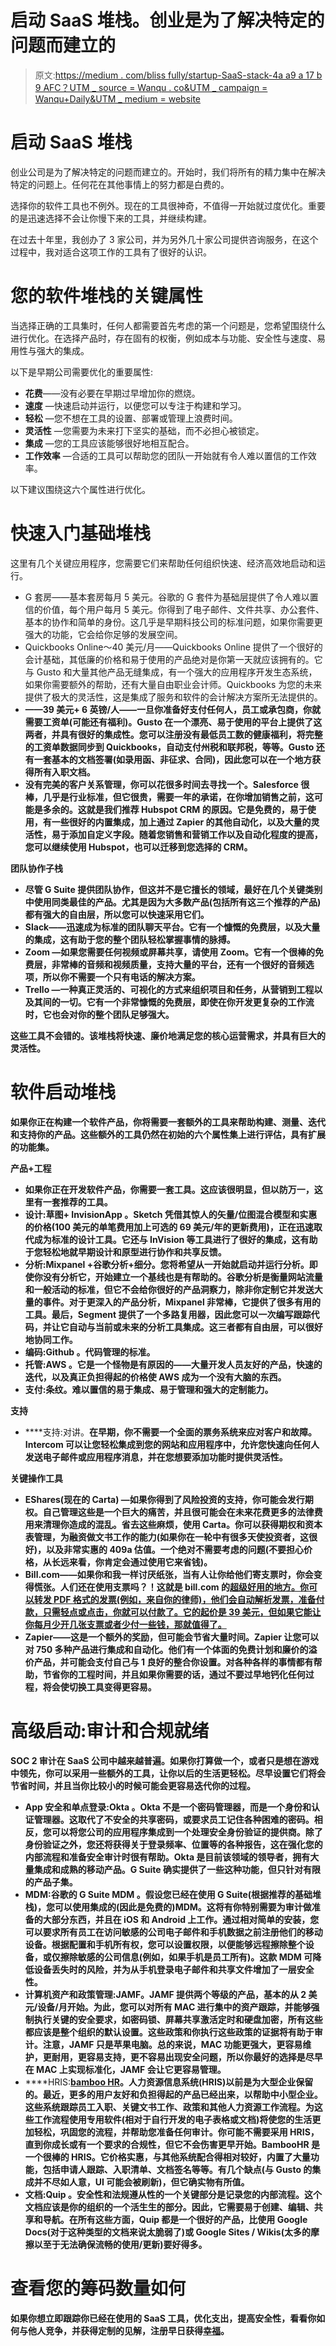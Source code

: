 # 启动 SaaS 堆栈。创业是为了解决特定的问题而建立的

> 原文:[https://medium . com/bliss fully/startup-SaaS-stack-4a a9 a 17 b 9 AFC？UTM _ source = Wanqu . co&UTM _ campaign = Wanqu+Daily&UTM _ medium = website](https://medium.com/blissfully/startup-saas-stack-4aa9a17b9afc?utm_source=wanqu.co&utm_campaign=Wanqu+Daily&utm_medium=website)

# 启动 SaaS 堆栈

创业公司是为了解决特定的问题而建立的。开始时，我们将所有的精力集中在解决特定的问题上。任何花在其他事情上的努力都是白费的。

选择你的软件工具也不例外。现在的工具很神奇，不值得一开始就过度优化。重要的是迅速选择不会让你慢下来的工具，并继续构建。

在过去十年里，我创办了 3 家公司，并为另外几十家公司提供咨询服务，在这个过程中，我对适合这项工作的工具有了很好的认识。

# 您的软件堆栈的关键属性

当选择正确的工具集时，任何人都需要首先考虑的第一个问题是，您希望围绕什么进行优化。在选择产品时，存在固有的权衡，例如成本与功能、安全性与速度、易用性与强大的集成。

以下是早期公司需要优化的重要属性:

*   **花费**——没有必要在早期过早增加你的燃烧。
*   **速度** —快速启动并运行，以便您可以专注于构建和学习。
*   **轻松** —您不想在工具的设置、部署或管理上浪费时间。
*   **灵活性** —您需要为未来打下坚实的基础，而不必担心被锁定。
*   **集成** —您的工具应该能够很好地相互配合。
*   **工作效率** —合适的工具可以帮助您的团队一开始就有令人难以置信的工作效率。

以下建议围绕这六个属性进行优化。

# 快速入门基础堆栈

这里有几个关键应用程序，您需要它们来帮助任何组织快速、经济高效地启动和运行。



*   G 套房——基本套房每月 5 美元。谷歌的 G 套件为基础层提供了令人难以置信的价值，每个用户每月 5 美元。你得到了电子邮件、文件共享、办公套件、基本的协作和简单的身份。这几乎是早期科技公司的标准问题，如果你需要更强大的功能，它会给你足够的发展空间。
*   Quickbooks Online～40 美元/月——Quickbooks Online 提供了一个很好的会计基础，其低廉的价格和易于使用的产品绝对是你第一天就应该拥有的。它与 Gusto 和大量其他产品无缝集成，有一个强大的应用程序开发生态系统，如果你需要额外的帮助，还有大量自由职业会计师。Quickbooks 为您的未来提供了极大的灵活性，这是集成了服务和软件的会计解决方案所无法提供的。
*   [](https://gusto.com/r/DJnPf)**——39 美元+ 6 英镑/人——一旦你准备好支付任何人，员工或承包商，你就需要工资单(可能还有福利)。Gusto 在一个漂亮、易于使用的平台上提供了这两者，并具有很好的集成性。您可以注册没有最低员工数的健康福利，将完整的工资单数据同步到 Quickbooks，自动支付州税和联邦税，等等。Gusto 还有一套基本的文档签署(如录用函、非征求、合同)，因此您可以在一个地方获得所有入职文档。**
*   **没有完美的客户关系管理，你可以花很多时间去寻找一个。Salesforce 很棒，几乎是行业标准，但它很贵，需要一年的承诺，在你增加销售之前，这可能是多余的。这就是我们推荐 Hubspot CRM 的原因。它是免费的，易于使用，有一些很好的内置集成，加上通过 Zapier 的其他自动化，以及大量的灵活性，易于添加自定义字段。随着您销售和营销工作以及自动化程度的提高，您可以继续使用 Hubspot，也可以迁移到您选择的 CRM。**

****团队协作子栈****

*   **尽管 G Suite 提供团队协作，但这并不是它擅长的领域，最好在几个关键类别中使用同类最佳的产品。尤其是因为大多数产品(包括所有这三个推荐的产品)都有强大的自由层，所以您可以快速采用它们。**
*   ****Slack**——迅速成为标准的团队聊天平台。它有一个慷慨的免费层，以及大量的集成，这有助于您的整个团队轻松掌握事情的脉搏。**
*   ****Zoom** —如果您需要任何视频或屏幕共享，请使用 Zoom。它有一个很棒的免费层，非常棒的音频和视频质量，支持大量的平台，还有一个很好的音频选项，所以你不需要一个只有电话的解决方案。**
*   **Trello —一种真正灵活的、可视化的方式来组织项目和任务，从营销到工程以及其间的一切。它有一个非常慷慨的免费层，即使在你开发更复杂的工作流时，它也会对你的整个团队足够强大。**

**这些工具不会错的。该堆栈将快速、廉价地满足您的核心运营需求，并具有巨大的灵活性。**

# **软件启动堆栈**

**如果你正在构建一个软件产品，你将需要一套额外的工具来帮助构建、测量、迭代和支持你的产品。这些额外的工具仍然在初始的六个属性集上进行评估，具有扩展的功能集。**



****产品+工程****

*   **如果你正在开发软件产品，你需要一套工具。这应该很明显，但以防万一，这里有一套推荐的工具。**
*   ****设计:草图+ InvisionApp** 。Sketch 凭借其惊人的矢量/位图混合模型和实惠的价格(100 美元的单笔费用加上可选的 69 美元/年的更新费用)，正在迅速取代成为标准的设计工具。它还与 InVision 等工具进行了很好的集成，这有助于您轻松地就早期设计和原型进行协作和共享反馈。**
*   ****分析:Mixpanel +谷歌分析+细分**。您将希望从一开始就启动并运行分析。即使你没有分析它，开始建立一个基线也是有帮助的。谷歌分析是衡量网站流量和一般活动的标准，但它不会给你很好的产品洞察力，除非你定制它并发送大量的事件。对于更深入的产品分析，Mixpanel 非常棒，它提供了很多有用的工具。最后，Segment 提供了一个多路复用器，因此您可以一次编写跟踪代码，并让它自动与当前或未来的分析工具集成。这三者都有自由层，可以很好地协同工作。**
*   ****编码:Github** 。代码管理的标准。**
*   ****托管:AWS** 。它是一个怪物是有原因的——大量开发人员友好的产品，快速的迭代，以及真正负担得起的价格使 AWS 成为一个没有大脑的东西。**
*   ****支付:条纹**。难以置信的易于集成、易于管理和强大的定制能力。**

****支持****

*   ****支持:对讲。**在早期，你不需要一个全面的票务系统来应对客户和故障。Intercom 可以让您轻松集成到您的网站和应用程序中，允许您快速向任何人发送电子邮件或应用程序消息，并在您想要添加功能时提供灵活性。**

****关键操作工具****

*   **EShares(现在的 Carta) —如果你得到了风险投资的支持，你可能会发行期权。自己管理这些是一个巨大的痛苦，并且很可能会在未来花费更多的法律费用来清理你造成的混乱。省去这些麻烦，使用 Carta。你可以获得期权和资本表管理，为融资做文书工作的能力(如果你在一轮中有很多天使投资者，这很好)，以及非常实惠的 409a 估值。一个绝对不需要考虑的问题(不要担心价格，从长远来看，你肯定会通过使用它来省钱)。**
*   **Bill.com——如果你和我一样讨厌纸张，当有人让你给他们寄支票时，你会变得慌张。人们还在使用支票吗？！这就是 bill.com 的[超级好用的地方。你可以转发 PDF 格式的发票(例如，来自你的律师)，他们会自动解析发票，准备付款，只需轻点或点击，你就可以付款了。它的起价是 39 美元，但如果它能让你每月少开几张支票或者少付一些钱，那就值得了。](http://bill.com/)**
*   **Zapier——这是一个额外的奖励，但可能会节省大量时间。Zapier 让您可以对 750 多种产品进行集成和自动化。他们有一个体面的免费计划和廉价的溢价产品，并可能会支付自己与 1 良好的整合你设置。对各种各样的事情都有帮助，节省你的工程时间，并且如果你需要的话，通过不要过早地钙化任何过程，将会使切换工具变得更容易。**

# **高级启动:审计和合规就绪**

**SOC 2 审计在 SaaS 公司中越来越普遍。如果你打算做一个，或者只是想在游戏中领先，你可以采用一些额外的工具，让你以后的生活更轻松。尽早设置它们将会节省时间，并且当你比较小的时候可能会更容易迭代你的过程。**



*   ****App 安全和单点登录:Okta** 。Okta 不是一个密码管理器，而是一个身份和认证管理器。这取代了不安全的共享密码，或要求员工记住各种困难的密码。相反，您可以将您公司的应用程序集成到一个处理安全身份验证的提供商。除了身份验证之外，您还将获得关于登录频率、位置等的各种报告，这在强化您的内部流程和准备安全审计时很有帮助。Okta 是目前该领域的领导者，拥有大量集成和成熟的移动产品。G Suite 确实提供了一些这种功能，但只针对有限的产品子集。**
*   ****MDM:谷歌的 G Suite MDM** 。假设您已经在使用 G Suite(根据推荐的基础堆栈)，您可以使用集成的(因此是免费的)MDM。这将有你特别需要为审计做准备的大部分东西，并且在 iOS 和 Android 上工作。通过相对简单的安装，您可以要求所有员工在访问敏感的公司电子邮件和手机数据之前注册他们的移动设备。根据配置和手机所有权，您可以设置权限，以便能够远程擦除整个设备，或仅擦除敏感的公司信息(例如，如果手机是员工所有)。这款 MDM 可降低设备丢失时的风险，并为从手机登录电子邮件和共享文件增加了一层安全性。**
*   **计算机资产和政策管理:JAMF。JAMF 提供两个等级的产品，基本的从 2 美元/设备/月开始。为此，您可以对所有 MAC 进行集中的资产跟踪，并能够强制执行关键的安全要求，如密码锁、屏幕共享激活定时和硬盘加密，所有这些都应该是整个组织的默认设置。这些政策和你执行这些政策的证据将有助于审计。注意，JAMF 只是苹果电脑。总的来说，MAC 功能更强大，更容易维护，更耐用，更容易支持，更不容易出现安全问题，所以你最好的选择是尽早在 MAC 上实现标准化，JAMF 会让它更容易管理。**
*   ****HRIS:**[**bamboo HR**](https://www.bamboohr.com/?utm_source=Par-BTI-Ref)。人力资源信息系统(HRIS)以前是为大型企业保留的。最近，更多的用户友好和负担得起的产品已经出来，以帮助中小型企业。这些系统跟踪员工入职、关键文书工作、政策和其他人力资源工作流程。为这些工作流程使用专用软件(相对于自行开发的电子表格或文档)将使您的生活更加轻松，巩固您的流程，并帮助您准备任何审计。你可能不需要采用 HRIS，直到你成长或有一个要求的合规性，但它不会伤害更早开始。BambooHR 是一个很棒的 HRIS。它价格实惠，与其他系统配合得相对较好，内置了大量功能，包括申请人跟踪、入职清单、文档签名等等。有几个缺点(与 Gusto 的集成并不尽如人意，UI 可能会被刷新)，但它确实物有所值。**
*   ****文档:Quip** 。安全性和法规遵从性的一个关键部分是记录您的内部流程。这个文档应该是你的组织的一个活生生的部分。因此，它需要易于创建、编辑、共享和导航。在所有这些方面，Quip 都是一个很好的产品，比使用 Google Docs(对于这种类型的文档来说太脆弱了)或 Google Sites / Wikis(太多的摩擦以至于无法确保流畅的使用/更新)要好得多。**

# **查看您的筹码数量如何**

**如果你想立即跟踪你已经在使用的 SaaS 工具，优化支出，提高安全性，看看你如何与他人竞争，并获得定制的见解，注册早日获得[幸福](https://www.blissfully.com/)。**





